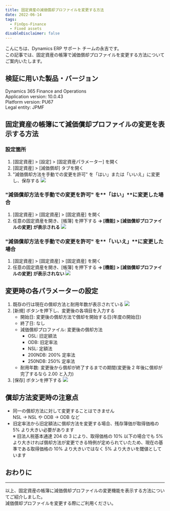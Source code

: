 ```yaml
---
title: 固定資産の減価償却プロファイルを変更する方法
date: 2022-06-14
tags: 
  - FinOps-Finance
  - Fixed assets
disableDisclaimer: false
---
```


こんにちは、Dynamics ERP サポート チームの永吉です。  
この記事では、固定資産の帳簿で減価償却プロファイルを変更する方法についてご案内いたします。  

<!-- more -->
## 検証に用いた製品・バージョン
Dynamics 365 Finance and Operations      
Application version: 10.0.43  
Platform version: PU67  
Legal entity: JPMF


## 固定資産の帳簿にて減価償却プロファイルの変更を表示する方法
### 設定箇所
1. [固定資産] > [設定] > [固定資産パラメーター] を開く
1. [固定資産] > [減価償却] タブを開く
1. "減価償却方法を手動での変更を許可" を「はい」または「いいえ」に変更し、保存する
![](./show-depreciationprofile_1.png)

### "減価償却方法を手動での変更を許可" を**「はい」**に変更した場合
1. [固定資産] > [固定資産] > [固定資産] を開く 
1. 任意の固定資産を開き、[帳簿] を押下する
**-> [機能] > [減価償却プロファイルの変更] が表示される**
![](./show-depreciationprofile_2.png)

### "減価償却方法を手動での変更を許可" を**「いいえ」**に変更した場合
1. [固定資産] > [固定資産] > [固定資産] を開く 
1. 任意の固定資産を開き、[帳簿] を押下する
**-> [機能] > [減価償却プロファイルの変更] が表示されない**
![](./show-depreciationprofile_4.png)

## 変更時の各パラメーターの設定
1. 既存の行は現在の償却方法と耐用年数が表示されている
![](./change-depreciation-profile_5.png)
1. [新規] ボタンを押下し、変更後の各項目を入力する
   - 開始日: 変更後の償却方法で償却を開始する日(年度の開始日)
   - 終了日: なし
   - 減価償却プロファイル: 変更後の償却方法
      - OSL: 旧定額法
      - ODB: 旧定率法
      - NSL: 定額法
      - 200NDB: 200% 定率法
      - 250NDB: 250% 定率法
   - 耐用年数: 変更後から償却が終了するまでの期間(変更後 2 年後に償却が完了するなら 2.00 と入力)  
1. [保存] ボタンを押下する
![](./change-depreciation-profile_6.png)

## 償却方法変更時の注意点
- 同一の償却方法に対して変更することはできません  
NSL -> NSL や ODB -> ODB など
- 旧定率法から旧定額法に償却方法を変更する場合、残存簿価が取得価格の 5% より大きい必要があります  
  ※ 旧法人税基本通達 204 の 3 により、取得価格の 10% 以下の場合でも 5% より大きければ償却方法が変更できる特例が定められていたため、現在の基準である取得価格の 10% より大きいではなく 5% より大きいを閾値としています

## おわりに
---
以上、固定資産の帳簿に減価償却プロファイルの変更機能を表示する方法についてご紹介しました。  
減価償却プロファイルを変更する際にご利用ください。
